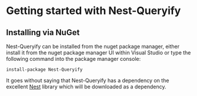 # Getting started with Nest-Queryify

## Installing via NuGet
Nest-Queryify can be installed from the nuget package manager, either install it from the nuget package manager UI within Visual Studio or type the following command into the package manager console:

```
install-package Nest-Queryify
```

It goes without saying that Nest-Queryify has a dependency on the excellent [Nest](http://nest.azurewebsites.net) library which will be downloaded as a dependency.